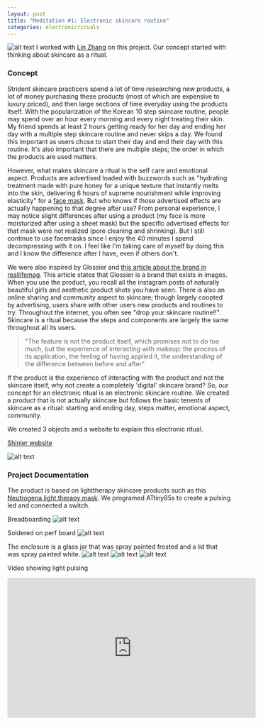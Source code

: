 ```yaml
---
layout: post
title: "Meditation #1: Electronic skincare routine"
categories: electronicrituals
---
```

![alt text](/images/electronicrituals/shinier/3_bright.jpg)
I worked with [Lin Zhang](https://linzhangcs.github.io/blog/) on this project. Our concept started with thinking about skincare as a ritual. 

### Concept ###
Strident skincare practicers spend a lot of time researching new products, a lot of money purchasing these products (most of which are expensive to luxury priced), and then large sections of time everyday using the products itself. With the popularization of the Korean 10 step skincare routine, people may spend over an hour every morning and every night treating their skin. My friend spends at least 2 hours getting ready for her day and ending her day with a multiple step skincare routine and never skips a day. We found this important as users chose to start their day and end their day with this routine. It's also important that there are multiple steps; the order in which the products are used matters. 

However, what makes skincare a ritual is the self care and emotional aspect. Products are advertised loaded with buzzwords such as "hydrating treatment made with pure honey for a unique texture that instantly melts into the skin, delivering 6 hours of supreme nourishment while improving elasticity" for a [face mask](https://www.sephora.com/product/creme-ancienne-ultimate-nourishing-honey-mask-P381021?skuId=1551233&om_mmc=ppc-GG_870930932_43731894197_301240253728_1846435_204210790793_9004352_c&country_switch=us&lang=en&gclid=EAIaIQobChMI79a0jcyW2QIVj1uGCh00cwSIEAYYAyABEgInd_D_BwE). But who knows if those advertised effects are actually happening to that degree after use? From personal experience, I may notice slight differences after using a product (my face is more moisturized after using a sheet mask) but the specific advertised effects for that mask were not realized (pore cleaning and shrinking). But I still continue to use facemasks since I enjoy the 40 minutes I spend decompressing with it on. I feel like I'm taking care of myself by doing this and I know the difference after I have, even if others don't.

We were also inspired by Glossier and [this article about the brand in reallifemag](http://reallifemag.com/immaterial-girls/).
This article states that Glossier is a brand that exists in images. When you use the product, you recall all the instagram posts of naturally beautiful girls and aesthetic product shots you have seen. There is also an online sharing and community aspect to skincare; though largely coopted by advertising, users share with other users new products and routines to try. Throughout the internet, you often see "drop your skincare routine!!". Skincare is a ritual because the steps and components are largely the same throughout all its users.

> "The feature is not the product itself, which promises not to do too much, but the experience of interacting with makeup: the process of its application, the feeling of having applied it, the understanding of the difference between before and after"

If the product is the experience of interacting with the product and not the skincare itself, why not create a completely 'digital' skincare brand? So, our concept for an electronic ritual is an electronic skincare routine. We created a product that is not actually skincare but follows the basic tenents of skincare as a ritual: starting and ending day, steps matter, emotional aspect, community. 

We created 3 objects and a website to explain this electronic ritual.

[Shinier website](https://linzhangcs.github.io/shiner/)

![alt text](/images/electronicrituals/shinier/3_dark.jpg)

### Project Documentation ###
The product is based on lighttherapy skincare products such as this [Neutrogena light therapy mask](https://www.neutrogena.com/skin/skin-acne/light-therapy-acne-mask/6810124.html). We programed ATtiny85s to create a pulsing led and connected a switch.

Breadboarding
![alt text](https://github.com/jirrian/jirrian.github.io/blob/master/images/electronicrituals/shinier/breadboard.jpg?raw=true)

Soldered on perf board
![alt text](/images/electronicrituals/shinier/perfboard.jpg)

The enclosure is a glass jar that was spray painted frosted and a lid that was spray painted white.
![alt text](/images/electronicrituals/shinier/originaljar.jpg)
![alt text](/images/electronicrituals/shinier/lids.jpg)
![alt text](/images/electronicrituals/shinier/lidspainted.jpg)

Video showing light pulsing
<iframe width="560" height="315" src="https://www.youtube.com/embed/9909FzRYGCg?rel=0" frameborder="0" allow="autoplay; encrypted-media" allowfullscreen></iframe>

